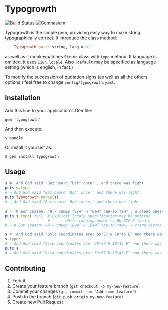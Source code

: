 # Typogrowth

[![Build Status](https://travis-ci.org/mudasobwa/typogrowth.png)](https://travis-ci.org/mudasobwa/typogrowth)
[![Gemnasium](https://gemnasium.com/mudasobwa/typogrowth.png?travis)](https://gemnasium.com/mudasobwa/typogrowth)

Typogrowth is the simple gem, providing easy way to make string
typographically correct. It introduce the class method:

```ruby
    Typogrowth.parse string, lang = nil
```

as well as it monkeypatches `String` class with `typo` method.
If language is omitted, it uses `I18n.locale`. Also `:default`
may be specified as language setting (which is english, in fact.)

To modify the succession of quotation signs (as well as all the 
others options,) feel free to change `config/typogrowth.yaml`. 

## Installation

Add this line to your application's Gemfile:

    gem 'typogrowth'

And then execute:

    $ bundle

Or install it yourself as:

    $ gem install typogrowth

## Usage

```ruby
s = 'And God said "Baz heard "Bar" once" , and there was light.'
puts s.typo
# ⇒ And God said “Baz heard ‘Bar’ once,” and there was light.
puts Typogrowth.parse(s)
# ⇒ And God said “Baz heard ‘Bar’ once,” and there was light.

s = 'И Бог сказал: "Я - слышу "Бум" и "Бам" где-то там" , и стало светло.'
puts s.typo('ru')  # Explicit locale specification may be omitted
                   #       while running under ru_RU.UTF-8 locale
# ⇒ И Бог сказал: «Я — слышу „Бум“ и „Бам“ где-то там», и стало светло.

s = 'And God said "Oslo coordinates are: 59°57′N 10°45′E" and there was light.'
s.typo!
# ⇒ And God said “Oslo coordinates are: 59°57′N 10°45′E” and there was light.
puts s 
# ⇒ And God said “Oslo coordinates are: 59°57′N 10°45′E” and there was light.
```

## Contributing

1. Fork it
2. Create your feature branch (`git checkout -b my-new-feature`)
3. Commit your changes (`git commit -am 'Add some feature'`)
4. Push to the branch (`git push origin my-new-feature`)
5. Create new Pull Request
